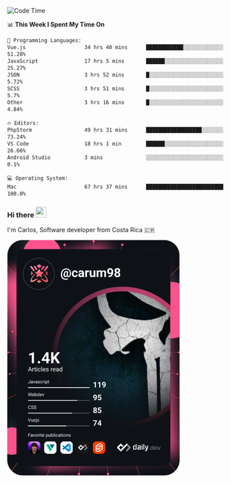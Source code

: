 
<!--START_SECTION:waka-->
![Code Time](http://img.shields.io/badge/Code%20Time-8%2C439%20hrs%2033%20mins-blue)

📊 **This Week I Spent My Time On** 

```text
💬 Programming Languages: 
Vue.js                   34 hrs 40 mins      ████████████░░░░░░░░░░░░░   51.28% 
JavaScript               17 hrs 5 mins       ██████░░░░░░░░░░░░░░░░░░░   25.27% 
JSON                     3 hrs 52 mins       █░░░░░░░░░░░░░░░░░░░░░░░░   5.72% 
SCSS                     3 hrs 51 mins       █░░░░░░░░░░░░░░░░░░░░░░░░   5.7% 
Other                    3 hrs 16 mins       █░░░░░░░░░░░░░░░░░░░░░░░░   4.84%

🔥 Editors: 
PhpStorm                 49 hrs 31 mins      ██████████████████░░░░░░░   73.24% 
VS Code                  18 hrs 1 min        ██████░░░░░░░░░░░░░░░░░░░   26.66% 
Android Studio           3 mins              ░░░░░░░░░░░░░░░░░░░░░░░░░   0.1%

💻 Operating System: 
Mac                      67 hrs 37 mins      █████████████████████████   100.0%

```


<!--END_SECTION:waka-->

### Hi there <img src="https://media.giphy.com/media/hvRJCLFzcasrR4ia7z/giphy.gif" width="25px" height="25px">

I'm Carlos, Software developer from Costa Rica 🇨🇷

<a href="https://app.daily.dev/carum98"><img src="https://github.com/carum98/carum98/blob/main/devcard.svg" width="400" alt="Carlos Umaña Acevedo's Dev Card"/></a>
